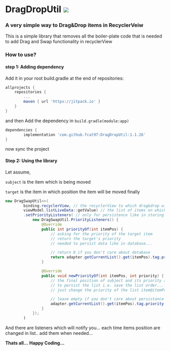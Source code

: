 # DragDropUtil [![](https://jitpack.io/v/fcat97/DragDropUtil.svg)](https://jitpack.io/#fcat97/DragDropUtil)

### A very simple way to Drag&Drop items in RecyclerVeiw

This is a simple library that removes all the boiler-plate code
that is needed to add Drag and Swap functionality in recyclerView

### How to use?

#### step 1: Adding dependency

Add it in your root build.gradle at the end of repositories:

```gradle
allprojects {
	repositories {
		...
		maven { url 'https://jitpack.io' }
	}
}
```

and then Add the dependency in `build.gradle(module:app)`

```gradle
dependencies {
        implementation 'com.github.fcat97:DragDropUtil:1.1.26'
}
```

now sync the project

#### Step 2: Using the library

Let assume,

`subject` is the item which is being moved

`target` is the item in which position the item will be moved finally

```java
new DragSwapUtil<>(
        binding.recyclerView, // the recyclerView to which drag&drop will be added
		viewModel.listLiveData::getValue) // the list of items on which drag&swap is being made...
		.setPriorityListeners( // only for persistence like in storing in database
		    new DragSwapUtil.PriorityListeners() {
                @Override
                public int priorityOf(int itemPos) {
                    // asking for the priority of the target item
                    // return the target's priority
                    // needed to persist data like in database...

                    // return 0 if you don't care about database
                    return adapter.getCurrentList().get(itemPos).tag.priority;
                }

                @Override
                public void newPriorityOf(int itemPos, int priority) {
                    // the final position of subject and its priority after move is complete
                    // to persist the list i.e. save the list order...
                    // just change the priority of the list item@itemPosition with given priority

                    // leave empty if you don't care about persistance
                    adapter.getCurrentList().get(itemPos).tag.priority = priority;
                }
            });
		)

```

And there are listeners which will notify you...
each time items position are changed in list..
add them when needed...

**Thats all...**
**Happy Coding...**
